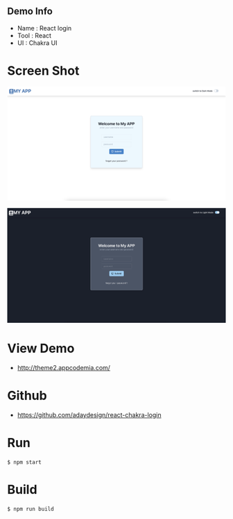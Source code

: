 ## Demo Info

- Name : React login
- Tool : React
- UI : Chakra UI

# Screen Shot

![screen shot 1](https://github.com/adaydesign/react-chakra-login/blob/main/screenshot/ss1.png?raw=true)

![screen shot 2](https://github.com/adaydesign/react-chakra-login/blob/main/screenshot/ss2.png?raw=true)

# View Demo

- http://theme2.appcodemia.com/

# Github

- https://github.com/adaydesign/react-chakra-login


# Run
```
$ npm start
```

# Build

```
$ npm run build
```